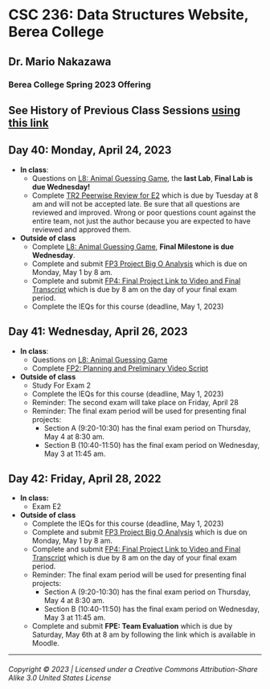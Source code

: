 # CSC 236: Data Structures Website, Berea College
## Dr. Mario Nakazawa
### Berea College Spring 2023 Offering

## See History of Previous Class Sessions [using this link](index-S23.md)

## Day 40: Monday, April 24, 2023
  - **In class**:
    - Questions on [L8: Animal Guessing Game](https://docs.google.com/document/d/1XPW8xzA_NR4tOI7GwU6qY4QsbbjM3-om-dzReqiLHR0), the **last Lab**, **Final Lab is due Wednesday!** 
     - Complete [TR2 Peerwise Review for E2](https://docs.google.com/document/d/1tY3QpKNjqW3PR1YcbAGsV6HSbUT47bTv1EUx-sv6RwQ) which is due by Tuesday at 8 am and will not be accepted late. Be sure that all questions are reviewed and improved. Wrong or poor questions count against the entire team, not just the author because you are expected to have reviewed and approved them.
  - **Outside of class**
    - Complete [L8: Animal Guessing Game](https://docs.google.com/document/d/1XPW8xzA_NR4tOI7GwU6qY4QsbbjM3-om-dzReqiLHR0), **Final Milestone is due Wednesday**. 
    - Complete and submit [FP3 Project Big O Analysis](https://docs.google.com/document/d/1RWkZEl1XNMVA-PfnAdD9Teip1oirXtkDnU_vtboWloA) which is due on Monday, May 1 by 8 am.
    - Complete and submit [FP4: Final Project Link to Video and Final Transcript](https://docs.google.com/document/d/17YmTJYWzVriYggUipkHsSzqzFxamCTT3BZWiE0dA2s0) which is due by 8 am on the day of your final exam period.
    - Complete the IEQs for this course (deadline, May 1, 2023)

## Day 41: Wednesday, April 26, 2023
  - **In class**:
    - Questions on [L8: Animal Guessing Game](https://docs.google.com/document/d/1XPW8xzA_NR4tOI7GwU6qY4QsbbjM3-om-dzReqiLHR0/edit?usp=sharing)
    - Complete [FP2: Planning and Preliminary Video Script](https://docs.google.com/document/d/16lsG7uJKPY1XXHka3-KP-7GiviBg2ePTxUKma_bg7lk)
  - **Outside of class**
    - Study For Exam 2
    - Complete the IEQs for this course (deadline, May 1, 2023)
    - Reminder: The second exam will take place on Friday, April 28
    - Reminder: The final exam period will be used for presenting final projects: 
      - Section A (9:20-10:30) has the final exam period on Thursday, May 4 at 8:30 am. 
      - Section B (10:40-11:50) has the final exam period on Wednesday, May 3 at 11:45 am.

## Day 42: Friday, April 28, 2022
  - **In class:** 
     - Exam E2
  - **Outside of class**
    - Complete the IEQs for this course (deadline, May 1, 2023)
    - Complete and submit [FP3 Project Big O Analysis](https://docs.google.com/document/d/1RWkZEl1XNMVA-PfnAdD9Teip1oirXtkDnU_vtboWloA) which is due on Monday, May 1 by 8 am.
    - Complete and submit [FP4: Final Project Link to Video and Final Transcript](https://docs.google.com/document/d/17YmTJYWzVriYggUipkHsSzqzFxamCTT3BZWiE0dA2s0) which is due by 8 am on the day of your final exam period.
    - Reminder: The final exam period will be used for presenting final projects: 
      - Section A (9:20-10:30) has the final exam period on Thursday, May 4 at 8:30 am. 
      - Section B (10:40-11:50) has the final exam period on Wednesday, May 3 at 11:45 am.
    - Complete and submit **FPE: Team Evaluation** which is due by Saturday, May 6th at 8 am by following the link which is available in Moodle.

---
###### Copyright © 2023 | Licensed under a Creative Commons Attribution-Share Alike 3.0 United States License
